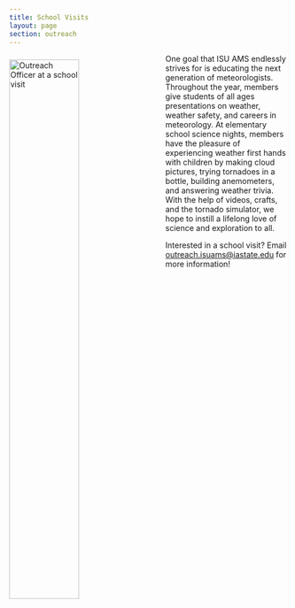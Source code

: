 ```yaml
---
title: School Visits
layout: page
section: outreach
---
```


<img src="{{ site.baseurl }}/uploads/images/IMG_6620.JPG?raw=true" alt="Outreach Officer at a school visit" style="width:50%; padding-top: 10px; padding-right: 30px; padding-bottom: 20px; float:left;">

One goal that ISU AMS endlessly strives for is educating the next generation of meteorologists. Throughout the year, members give students of all ages presentations on weather, weather safety, and careers in meteorology. At elementary school science nights, members have the pleasure of experiencing weather first hands with children by making cloud pictures, trying tornadoes in a bottle, building anemometers,  and answering weather trivia. With the help of videos, crafts, and the tornado simulator, we hope to instill a lifelong love of science and exploration to all.

Interested in a school visit? Email [outreach.isuams@iastate.edu](mailto:outreach.isuams@iastate.edu) for more information!


